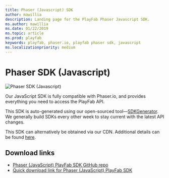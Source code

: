 ```yaml
---
title: Phaser (Javascript) SDK
author: mawillia
description: Landing page for the PlayFab Phaser Javascript SDK.
ms.author: mawillia
ms.date: 01/22/2019
ms.topic: article
ms.prod: playfab
keywords: playfab, phaser.io, playfab phaser sdk, javascript
ms.localizationpriority: medium
---
```


# Phaser SDK (Javascript)

![Phaser SDK (Javascript)](./media/Phaser1.png)

Our JavaScript SDK is fully compatible with Phaser.io, and provides everything you need to access the PlayFab API.

This SDK is auto-generated using our open-sourced tool&mdash;[SDKGenerator](../sdkgenerator/index.md). We generally build SDKs every other week to stay current with the latest API changes.

This SDK can alternatively be obtained via our CDN. Additional details can be found [here](https://playfab.com/playfab-now-serving-javascript-sdk-via-cdn/).

## Download links

- [Phaser (JavaScript) PlayFab SDK GitHub repo](https://github.com/PlayFab/JavaScriptSDK)
- [Quick download link for Phaser (JavaScript) PlayFab SDK](https://aka.ms/playfabjavascriptsdkdownload)